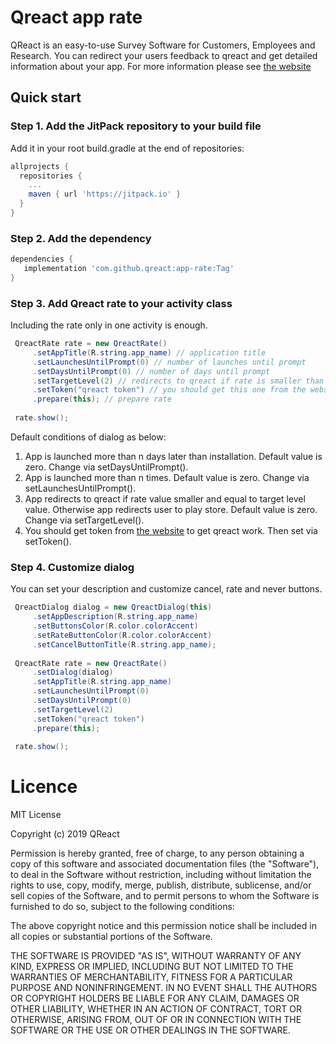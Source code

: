 # Qreact app rate
QReact is an easy-to-use Survey Software for Customers, Employees and Research. You can redirect your users feedback to qreact and get detailed information about your app. For more information please see [the website](https://www.qreact.net)

## Quick start

### Step 1. Add the JitPack repository to your build file

Add it in your root build.gradle at the end of repositories:
```gradle
allprojects {
  repositories {
    ...
    maven { url 'https://jitpack.io' }
  }
}
```

### Step 2. Add the dependency
```gradle
dependencies {
   implementation 'com.github.qreact:app-rate:Tag'
}
```

### Step 3. Add Qreact rate to your activity class
Including the rate only in one activity is enough.
```java
 QreactRate rate = new QreactRate()
     .setAppTitle(R.string.app_name) // application title
     .setLaunchesUntilPrompt(0) // number of launches until prompt
     .setDaysUntilPrompt(0) // number of days until prompt
     .setTargetLevel(2) // redirects to qreact if rate is smaller than and equal to target level
     .setToken("qreact token") // you should get this one from the website
     .prepare(this); // prepare rate
     
 rate.show();
```

Default conditions of dialog as below:
1. App is launched more than n days later than installation. Default value is zero. Change via setDaysUntilPrompt().
2. App is launched more than n times. Default value is zero. Change via setLaunchesUntilPrompt().
3. App redirects to qreact if rate value smaller and equal to target level value. Otherwise app redirects user to play store. Default value is zero. Change via setTargetLevel().
4. You should get token from [the website](https://www.qreact.net) to get qreact work. Then set via setToken().

### Step 4. Customize dialog
You can set your description and customize cancel, rate and never buttons.

```java
 QreactDialog dialog = new QreactDialog(this)
     .setAppDescription(R.string.app_name)
     .setButtonsColor(R.color.colorAccent)
     .setRateButtonColor(R.color.colorAccent)
     .setCancelButtonTitle(R.string.app_name);
     
 QreactRate rate = new QreactRate()
     .setDialog(dialog)
     .setAppTitle(R.string.app_name)
     .setLaunchesUntilPrompt(0)
     .setDaysUntilPrompt(0)
     .setTargetLevel(2)
     .setToken("qreact token")
     .prepare(this);
     
 rate.show();
```

# Licence
MIT License

Copyright (c) 2019 QReact

Permission is hereby granted, free of charge, to any person obtaining a copy
of this software and associated documentation files (the "Software"), to deal
in the Software without restriction, including without limitation the rights
to use, copy, modify, merge, publish, distribute, sublicense, and/or sell
copies of the Software, and to permit persons to whom the Software is
furnished to do so, subject to the following conditions:

The above copyright notice and this permission notice shall be included in all
copies or substantial portions of the Software.

THE SOFTWARE IS PROVIDED "AS IS", WITHOUT WARRANTY OF ANY KIND, EXPRESS OR
IMPLIED, INCLUDING BUT NOT LIMITED TO THE WARRANTIES OF MERCHANTABILITY,
FITNESS FOR A PARTICULAR PURPOSE AND NONINFRINGEMENT. IN NO EVENT SHALL THE
AUTHORS OR COPYRIGHT HOLDERS BE LIABLE FOR ANY CLAIM, DAMAGES OR OTHER
LIABILITY, WHETHER IN AN ACTION OF CONTRACT, TORT OR OTHERWISE, ARISING FROM,
OUT OF OR IN CONNECTION WITH THE SOFTWARE OR THE USE OR OTHER DEALINGS IN THE
SOFTWARE.
